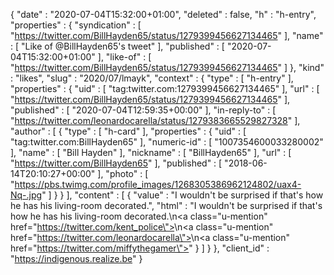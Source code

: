 {
  "date" : "2020-07-04T15:32:00+01:00",
  "deleted" : false,
  "h" : "h-entry",
  "properties" : {
    "syndication" : [ "https://twitter.com/BillHayden65/status/1279399456627134465" ],
    "name" : [ "Like of @BillHayden65's tweet" ],
    "published" : [ "2020-07-04T15:32:00+01:00" ],
    "like-of" : [ "https://twitter.com/BillHayden65/status/1279399456627134465" ]
  },
  "kind" : "likes",
  "slug" : "2020/07/lmayk",
  "context" : {
    "type" : [ "h-entry" ],
    "properties" : {
      "uid" : [ "tag:twitter.com:1279399456627134465" ],
      "url" : [ "https://twitter.com/BillHayden65/status/1279399456627134465" ],
      "published" : [ "2020-07-04T12:59:35+00:00" ],
      "in-reply-to" : [ "https://twitter.com/leonardocarella/status/1279383665529827328" ],
      "author" : [ {
        "type" : [ "h-card" ],
        "properties" : {
          "uid" : [ "tag:twitter.com:BillHayden65" ],
          "numeric-id" : [ "1007354600033280002" ],
          "name" : [ "Bill Hayden" ],
          "nickname" : [ "BillHayden65" ],
          "url" : [ "https://twitter.com/BillHayden65" ],
          "published" : [ "2018-06-14T20:10:27+00:00" ],
          "photo" : [ "https://pbs.twimg.com/profile_images/1268305386962124802/uax4-Nq-.jpg" ]
        }
      } ],
      "content" : [ {
        "value" : "I wouldn't be surprised if that's how he has his living-room decorated.",
        "html" : "I wouldn't be surprised if that's how he has his living-room decorated.\n<a class=\"u-mention\" href=\"https://twitter.com/kent_police\"></a>\n<a class=\"u-mention\" href=\"https://twitter.com/leonardocarella\"></a>\n<a class=\"u-mention\" href=\"https://twitter.com/miffythegamer\"></a>"
      } ]
    }
  },
  "client_id" : "https://indigenous.realize.be"
}

